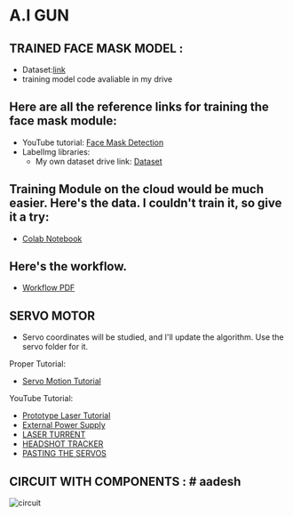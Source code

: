 # A.I GUN
## TRAINED FACE MASK MODEL :
- Dataset:[link](https://www.kaggle.com/datasets/omkargurav/face-mask-dataset)
- training model code avaliable in my drive
## Here are all the reference links for training the face mask module:
- YouTube tutorial: [Face Mask Detection](https://www.youtube.com/watch?v=IOI0o3Cxv9Q&t=2892s)
- LabelImg libraries: 
  - My own dataset drive link: [Dataset](https://drive.google.com/file/d/1xLWpKyu4luFNvhLEyu_9Q2ovYJj29doy/view?usp=drive_link)

## Training Module on the cloud would be much easier. Here's the data. I couldn't train it, so give it a try:
- [Colab Notebook](https://colab.research.google.com/github/deepme987/Tensorflow-Object-Detection/blob/master/Object_Detection_Face_Mask_Detection.ipynb#scrollTo=V8V1RRQBN6kv)

## Here's the workflow.
- [Workflow PDF](https://github.com/Grandlobster/A.i_Gun/files/14457968/plan-1.1.pdf)

## SERVO MOTOR
- Servo coordinates will be studied, and I'll update the algorithm. Use the servo folder for it.

Proper Tutorial:
- [Servo Motion Tutorial](https://www.sparkfun.com/tutorials/304)

YouTube Tutorial:
- [Prototype Laser Tutorial](https://www.youtube.com/watch?v=S3CwzkT6cK4&list=PLmgqenIvdj9f1G5O61tmc9nJBtftFG95f&index=5&t=39s)
- [External Power Supply](https://www.youtube.com/watch?v=xHXVufb5AkQ)
- [LASER TURRENT](https://github.com/tomash1234/auto-targeting-turret)
- [HEADSHOT TRACKER](https://github.com/rizkydermawan1992/Face-Detection/tree/main)
- [PASTING THE SERVOS](https://www.youtube.com/watch?v=IILDOLuBfzM)
## CIRCUIT WITH COMPONENTS : # aadesh
![circuit](https://github.com/Grandlobster/A.i_Gun/assets/118823460/afff3a97-89cc-40bf-aa33-9fc057ea5522)

